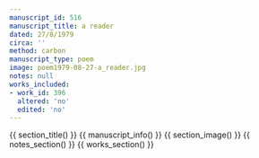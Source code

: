 ```yaml
---
manuscript_id: 516
manuscript_title: a reader
dated: 27/8/1979
circa: ''
method: carbon
manuscript_type: poem
image: poem1979-08-27-a_reader.jpg
notes: null
works_included:
- work_id: 396
  altered: 'no'
  edited: 'no'
---
```


{{ section_title() }}
{{ manuscript_info() }}
{{ section_image() }}
{{ notes_section() }}
{{ works_section() }}
